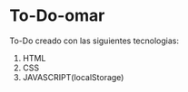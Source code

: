 # To-Do-omar
To-Do creado con las siguientes tecnologias:

1) HTML
2) CSS
3) JAVASCRIPT(localStorage)
